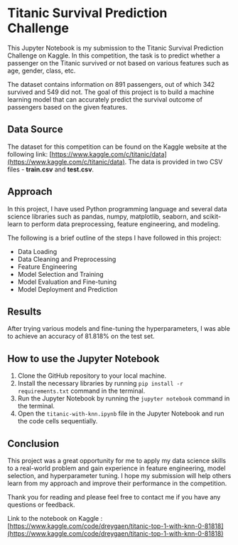 # Titanic Survival Prediction Challenge
This Jupyter Notebook is my submission to the Titanic Survival Prediction Challenge on Kaggle. In this competition, the task is to predict whether a passenger on the Titanic survived or not based on various features such as age, gender, class, etc.

The dataset contains information on 891 passengers, out of which 342 survived and 549 did not. The goal of this project is to build a machine learning model that can accurately predict the survival outcome of passengers based on the given features.

## Data Source
The dataset for this competition can be found on the Kaggle website at the following link: [https://www.kaggle.com/c/titanic/data](https://www.kaggle.com/c/titanic/data). The data is provided in two CSV files - **train.csv** and **test.csv**.

## Approach
In this project, I have used Python programming language and several data science libraries such as pandas, numpy, matplotlib, seaborn, and scikit-learn to perform data preprocessing, feature engineering, and modeling.

The following is a brief outline of the steps I have followed in this project:

- Data Loading
- Data Cleaning and Preprocessing
- Feature Engineering
- Model Selection and Training
- Model Evaluation and Fine-tuning
- Model Deployment and Prediction

## Results
After trying various models and fine-tuning the hyperparameters, I was able to achieve an accuracy of 81.818% on the test set.

## How to use the Jupyter Notebook
1. Clone the GitHub repository to your local machine.
2. Install the necessary libraries by running `pip install -r requirements.txt` command in the terminal.
3. Run the Jupyter Notebook by running the `jupyter notebook` command in the terminal.
4. Open the `titanic-with-knn.ipynb` file in the Jupyter Notebook and run the code cells sequentially.

## Conclusion
This project was a great opportunity for me to apply my data science skills to a real-world problem and gain experience in feature engineering, model selection, and hyperparameter tuning. I hope my submission will help others learn from my approach and improve their performance in the competition.

Thank you for reading and please feel free to contact me if you have any questions or feedback.

Link to the notebook on Kaggle : [https://www.kaggle.com/code/dreygaen/titanic-top-1-with-knn-0-81818](https://www.kaggle.com/code/dreygaen/titanic-top-1-with-knn-0-81818)
